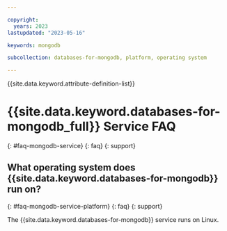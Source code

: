 ```yaml
---

copyright:
  years: 2023
lastupdated: "2023-05-16"

keywords: mongodb

subcollection: databases-for-mongodb, platform, operating system

---
```


{{site.data.keyword.attribute-definition-list}}

# {{site.data.keyword.databases-for-mongodb_full}} Service FAQ
{: #faq-mongodb-service}
{: faq}
{: support}

## What operating system does {{site.data.keyword.databases-for-mongodb}} run on?
{: #faq-mongodb-service-platform}
{: faq}
{: support}

The {{site.data.keyword.databases-for-mongodb}} service runs on Linux.
